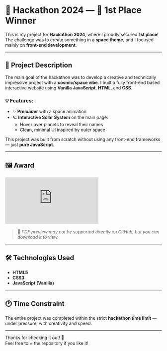 # 🚀 Hackathon 2024 — 🥇 1st Place Winner

This is my project for **Hackathon 2024**, where I proudly secured **1st place**!  
The challenge was to create something in a **space theme**, and I focused mainly on **front-end development**.

---

## 🌌 Project Description

The main goal of the hackathon was to develop a creative and technically impressive project with a **cosmic/space vibe**. I built a fully front-end based interactive website using **Vanilla JavaScript**, **HTML**, and **CSS**.

### 💡 Features:
- ✨ **Preloader** with a space animation
- 🪐 **Interactive Solar System** on the main page:
  - Hover over planets to reveal their names
  - Clean, minimal UI inspired by outer space

This project was built from scratch without using any front-end frameworks — just **pure JavaScript**.

---

## 🖼️ Award

![🏆 Diploma for 1st place](https://github.com/ondyyvfx/Hackathon/blob/main/Алтаев%20Алихан%20Ба_ытжан_лы.pdf)

> 📝 *PDF preview may not be supported directly on GitHub, but you can download it to view.*

---

## 🛠️ Technologies Used

- **HTML5**
- **CSS3**
- **JavaScript (Vanilla)**

---

## 🕐 Time Constraint

The entire project was completed within the strict **hackathon time limit** — under pressure, with creativity and speed.

---

Thanks for checking it out! 🚀  
Feel free to ⭐ the repository if you like it!
